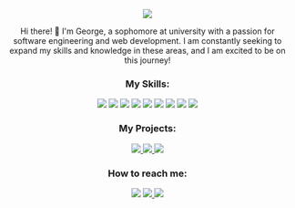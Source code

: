 <!-- Header Section -->
<p align="center">
  <img src="https://readme-typing-svg.herokuapp.com?font=&color=1E90FF&size=25&center=true&vCenter=true&width=600&height=60&lines=Software+Engineer;Web+Developer;Tech+Enthusiast" />
</p>

<!-- Introduction Section -->
<p align="center">
  Hi there! 👋 I'm George, a sophomore at university with a passion for software engineering and web development. I am constantly seeking to expand my skills and knowledge in these areas, and I am excited to be on this journey!
</p>

<!-- Skills Section -->
<h3 align="center">My Skills:</h3>
<p align="center">
  <img src="https://img.shields.io/badge/C%2B%2B-00599C?style=flat&logo=c%2B%2B&logoColor=white" />
  <img src="https://img.shields.io/badge/Java-ED8B00?style=flat&logo=openjdk&logoColor=white" />
  <img src="https://img.shields.io/badge/-HTML5-E34F26?style=flat&logo=html5&logoColor=white" />
  <img src="https://img.shields.io/badge/-CSS3-1572B6?style=flat&logo=css3&logoColor=white" />
  <img src="https://img.shields.io/badge/-JavaScript-F7DF1E?style=flat&logo=javascript&logoColor=black" />
  <img src="https://img.shields.io/badge/-React-61DAFB?style=flat&logo=react&logoColor=black" />
  <img src="https://img.shields.io/badge/Express.js-404D59?style=flat" />
  <img src="https://img.shields.io/badge/-Node.js-339933?style=flat&logo=node.js&logoColor=white" />
  <img src="https://img.shields.io/badge/-MongoDB-47A248?style=flat&logo=mongodb&logoColor=white" />
</p>

<!-- Projects Section -->
<h3 align="center">My Projects:</h3>
<p align="center">
  <a href="https://github.com/GeorgeAyy/Web-Ninjas-El-Cyber">
    <img src="https://img.shields.io/badge/Furniture%20Ecommerce%20Store-MERN%20Stack-brightgreen" />
  </a>
  <a href="https://github.com/yourusername/project2">
    <img src="https://img.shields.io/badge/Spliwise-C%2B%2B%20QT%20Creator-blue" />
  </a>
  <a href="https://github.com/yourusername/project3">
    <img src="https://img.shields.io/badge/Recruitment%20Management%20System-Java%2C%20JavaFX-orange" />
  </a>
</p>

<!-- Contact Section -->
<h3 align="center">How to reach me:</h3>
<p align="center">
  <a href="mailto:georgeayman2003@gmail.com">
    <img src="https://img.shields.io/badge/Email-georgeayman2003%40gmail.com-red?style=flat"></a>
<a href="https://www.linkedin.com/in/georgeayman/](https://www.linkedin.com/in/george-ayman-771349261/">
<img src="https://img.shields.io/badge/LinkedIn-George%20Ayman-blue?style=flat&logo=linkedin&logoColor=white" />
</a>
<a href="https://discordapp.com/users/205465963678793728">
<img src="https://img.shields.io/badge/Discord-petrole%238582-7289DA?style=flat&logo=discord&logoColor=white" />
</a>

</p>
